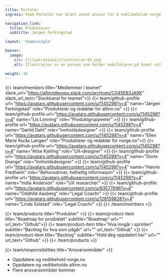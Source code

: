 ```yaml
---
title: Portaler
ingress: Team Portaler har blant annet ansvar for å vedlikeholde norge.no og altinn.no. Her kommer det mer tekst fra teamet. Kontakt Jørgen Ferkingstad eller Lis Lonning hvis du lurer på noe før det.

navigation_link:
  title: Produkteier
  subtitle: Jørgen Ferkingstad

layout: 'team/single'

banner:
  image:
    src: /illustrations/illustration-03.png
    alt: Illustrasjon av en person som holder mobilskjerm på kneet sitt

weight: 10
---
```


{{< team/members title="Medlemmer i teamet" slack_url="https://altinndevops.slack.com/archives/C045EB3JA9X" slack_url_text="Slackkanal for teamet">}}
{{< team/github-profile url="https://avatars.githubusercontent.com/u/1145298?v=4" name="Jørgen Ferkingstad" role="Produkteier og redaktør for altinn.no" >}}
{{< team/github-profile url="https://avatars.githubusercontent.com/u/1145298?v=4" name="Lis Lonning" role="Produktgruppeeier" >}}
{{< team/github-profile url="https://avatars.githubusercontent.com/u/1145298?v=4" name="Gørild Døhl" role="Innholdsdesigner" >}}
{{< team/github-profile url="https://avatars.githubusercontent.com/u/1145298?v=4" name="Ellen Marie Kurås Langen" role="Produkteier og redaktør for norge.no">}}
{{< team/github-profile url="https://avatars.githubusercontent.com/u/1145298?v=4" name="Alise Kjelling" role="UX-designer" >}}
{{< team/github-profile url="https://avatars.githubusercontent.com/u/1145298?v=4" name="Dorte Drange" role="Innholdsdesigner" >}}
{{< team/github-profile url="https://avatars.githubusercontent.com/u/1145298?v=4" name="Hanne Fredheim" role="Behovsdriver, helhetlig informasjon" >}}
{{< team/github-profile url="https://avatars.githubusercontent.com/u/1145298?v=4" name="India Anderson" role="UX researcher" >}}
{{< team/github-profile url="https://avatars.githubusercontent.com/u/93577696?v=4" name="Oddhild Aasberg" role="Legal Coachr" >}}
{{< team/github-profile url="https://avatars.githubusercontent.com/u/128159828?v=4" name="Linda Solstad" role="Legal Coachr" >}}
{{< /team/members >}}

{{< team/products title="Produkter" >}}
{{< team/product-item title="Roadmap for produktet" subtitle="Roadmap" url="" url_text="Github">}}
{{< team/product-item title="Hva inngår i sprinten" subtitle="Backlog for hva som pågår" url="" url_text="Github" >}}
{{< team/product-item title="Backlog" subtitle="Hold deg oppdatert her" url="" url_text="Github" >}}
{{< /team/products >}}

{{< team/responsibilities title="Ansvarsområder" >}}

- Oppdatere og vedlikehold norge.no
- Oppdatere og vedlikeholde altinn.no
- Flere ansvarsområder kommer
